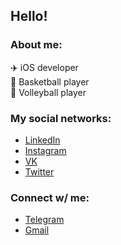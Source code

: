 ## Hello!

### About me:
✈️ iOS developer<br>
🏀 Basketball player<br>
🏐 Volleyball player
<!--🎓 Bachelor of software engineering-->

### My social networks:
- [LinkedIn](https://www.linkedin.com/in/artyomzagoskin/)
- [Instagram](https://www.instagram.com/tyoma_zago/)
- [VK](https://www.vk.com/inxel)
- [Twitter](https://www.twitter.com/MrZzzago)

### Connect w/ me:
- [Telegram](https://www.t.me/Arty_Zago)
- [Gmail](https://mail.google.com/mail/?view=cm&source=mailto&to=artyzago@gmail.com)

<!--
**Inxel/Inxel** is a ✨ _special_ ✨ repository because its `README.md` (this file) appears on your GitHub profile.

Here are some ideas to get you started:

- 🔭 I’m currently working on ...
- 🌱 I’m currently learning ...
- 👯 I’m looking to collaborate on ...
- 🤔 I’m looking for help with ...
- 💬 Ask me about ...
- 📫 How to reach me: ...
- 😄 Pronouns: ...
- ⚡ Fun fact: ...
-->
